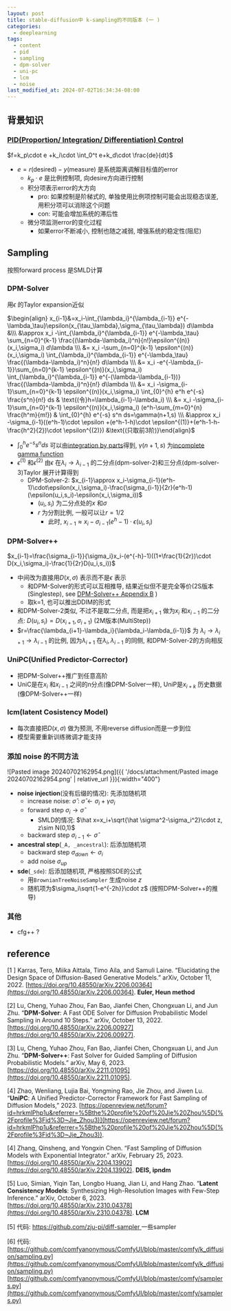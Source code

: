 ```yaml
---
layout: post
title: stable-diffusion中 k-sampling的不同版本 (一 )
categories:
  - deeplearning
tags:
  - content
  - pid
  - sampling
  - dpm-solver
  - uni-pc
  - lcm
  - noise
last_modified_at: 2024-07-02T16:34:34-08:00
---
```

## 背景知识

### [PID(Proportion/ Integration/ Differentiation) Control](https://en.wikipedia.org/wiki/Proportional–integral–derivative_controller)

$f=k_p\cdot e +k_i\cdot \int_0^t e+k_d\cdot \frac{de}{dt}$ 
- $e=r(\text{desired})-y(\text{measure})$ 是系统距离调解目标值的error
	- $k_p\cdot e$ 是比例控制项, 向desire方向进行控制
	- 积分项表示error的大方向
		- pro: 如果控制是阶梯式的, 单独使用比例项控制可能会出现稳态误差, 用积分项可以消除这个问题
		- con: 可能会增加系统的滞后性
	- 微分项监测error的变化过程
		- 如果error不断减小, 控制也随之减弱, 增强系统的稳定性(阻尼)

## Sampling

按照forward process 是SMLD计算
### DPM-Solver

用$\epsilon$ 的Taylor expansion近似

 $\begin{align} x_{i-1}&=x_i-\int_{\lambda_i}^{\lambda_{i-1}} e^{-\lambda_\tau}\epsilon(x_{\tau_\lambda},\sigma_{\tau_\lambda}) d\lambda &\\\ &\approx x_i -\int_{\lambda_i}^{\lambda_{i-1}} e^{-\lambda_\tau} \sum_{n=0}^{k-1} \frac{(\lambda-\lambda_i)^n}{n!}\epsilon^{(n)}(x_i,\sigma_i) d\lambda \\\ &= x_i -\sum_{n=0}^{k-1} \epsilon^{(n)}(x_i,\sigma_i) \int_{\lambda_i}^{\lambda_{i-1}} e^{-\lambda_\tau}  \frac{(\lambda-\lambda_i)^n}{n!} d\lambda \\\ &= x_i -e^{-\lambda_{i-1}}\sum_{n=0}^{k-1} \epsilon^{(n)}(x_i,\sigma_i) \int_{\lambda_i}^{\lambda_{i-1}} e^{-(\lambda-\lambda_{i-1})}  \frac{(\lambda-\lambda_i)^n}{n!} d\lambda \\\ &= x_i -\sigma_{i-1}\sum_{n=0}^{k-1} \epsilon^{(n)}(x_i,\sigma_i) \int_{0}^{h} e^h e^{-s}  \frac{s^n}{n!} ds & \text{(令}h=\lambda_{i-1}-\lambda_i) \\\ &= x_i -\sigma_{i-1}\sum_{n=0}^{k-1} \epsilon^{(n)}(x_i,\sigma_i) (e^h-\sum_{m=0}^{n} \frac{h^m}{m!})  & \int_{0}^{h} e^{-s} s^n ds=\gamma(n+1,s) \\\ &\approx x_i -\sigma_{i-1}((e^h-1)\cdot \epsilon +(e^h-1-h)\cdot \epsilon^{(1)}+(e^h-1-h-\frac{h^2}{2})\cdot \epsilon^{(2)}) &\text{(只取前3阶)}\end{align}$  

- $\int_0^h e^{-s}s^nds$ 可以由[integration by parts](https://en.wikipedia.org/wiki/Integration_by_parts)得到, $\gamma(n+1,s)$ 为[incomplete gamma function](https://en.wikipedia.org/wiki/Incomplete_gamma_function) 
- $\epsilon^{(1)}$ 和$\epsilon^{(2)}$ 由$\epsilon$ 在$\lambda_i\rightarrow \lambda_{i-1}$ 的二分点(dpm-solver-2)和三分点(dpm-solver-3)Taylor 展开计算得到
	- DPM-Solver-2: $x_{i-1}\approx x_i-\sigma_{i-1}(e^h-1)\cdot\epsilon(x_i,\sigma_i)-\frac{\sigma_{i-1}}{2r}(e^h-1)(\epsilon(u_i,s_i)-\epsilon(x_i,\sigma_i))$ 
		- $(u_i,s_i)$ 为二分点处的$x$ 和$\sigma$ 
		- $r$ 为分割比例, 一般可以让$r=1/2$ 
			- 此时, $x_{i-1}\approx x_i-\sigma_{i-1}(e^h-1)\cdot\epsilon(u_i,s_i)$  

### DPM-Solver++

$x_{i-1}=\frac{\sigma_{i-1}}{\sigma_i}x_i-(e^{-h}-1)((1+\frac{1}{2r})\cdot D(x_i,\sigma_i)-\frac{1}{2r}D(u_i,s_i))$  

- 中间改为直接用$D(x,\sigma)$ 表示而不是$\epsilon$ 表示
	- 和DPM-Solver的形式可以互相推导, 结果近似但不是完全等价(2S版本(Singlestep), see [DPM-Solver++ Appendix B](#ref) )
	- 取k=1, 也可以推出DDIM的形式
- 和DPM-Solver-2类似, 不过不是取二分点, 而是把$x_{i+1}$ 做为$x_{i}$ 和$x_{i-1}$ 的二分点: $D(u_i,s_i)=D(x_{i+1},\sigma_{i+1})$ (2M版本(MultiStep))
- $r=\frac{\lambda_{i+1}-\lambda_i}{\lambda_i-\lambda_{i-1}}$ 为 $\lambda_{i}\rightarrow \lambda_{i+1}\rightarrow \lambda_{i-1}$ 的比例, 因为$\lambda_{i+1}$ 在$\lambda_i,\lambda_{i-1}$ 的同侧, 和DPM-Solver-2的方向相反

### UniPC(Unified Predictor-Corrector)

- 把DPM-Solver++推广到任意高阶
- UniC是在$x_i$ 和$x_{i-1}$ 之间的n分点(像DPM-Solver一样), UniP是$x_{i+k}$ 历史数据(像DPM-Solver++一样)

### lcm(latent Cosistency Model)

- 每次直接把$D(x,\sigma)$ 做为预测, 不用reverse diffusion而是一步到位
- 模型需要重新训练微调才能支持

### 添加 noise 的不同方法

![Pasted image 20240702162954.png]({{ '/docs/attachment/Pasted image 20240702162954.png' | relative_url }}){:width="400"} 
- **noise injection**(没有后缀的情况): 先添加随机项
	- increase noise:  $\hat \sigma$  : $\hat \sigma\leftarrow \sigma_i + \gamma\sigma_i$ 
	- forward step $\sigma_{i}\rightarrow \hat \sigma$ 
		- SMLD的情况: $\hat x=x_i+\sqrt{\hat \sigma^2-\sigma_i^2}\cdot z, z\sim N(0,1)$  
	- backward step $\sigma_{i-1}\leftarrow \hat \sigma$ 
- **ancestral step**(`_A, _ancestral`): 后添加随机项
	- backward step $\sigma_{down}\leftarrow \sigma_i$ 
	- add noise $\sigma_{up}$ 
- **sde**(`_sde`): 后添加随机项, 严格按照SDE的公式
	- 用`BrownianTreeNoiseSampler` 生成noise $z$ 
	- 随机项为$\sigma_i\sqrt{1-e^{-2h}}\cdot z$ (按照DPM-Solver++的推导)

### 其他

- cfg++ ?




## reference
<span id="ref"></span>

[1 ] Karras, Tero, Miika Aittala, Timo Aila, and Samuli Laine. “Elucidating the Design Space of Diffusion-Based Generative Models.” arXiv, October 11, 2022. [https://doi.org/10.48550/arXiv.2206.00364](https://doi.org/10.48550/arXiv.2206.00364).   **Euler, Heun method** 

[2] Lu, Cheng, Yuhao Zhou, Fan Bao, Jianfei Chen, Chongxuan Li, and Jun Zhu. “**DPM-Solver**: A Fast ODE Solver for Diffusion Probabilistic Model Sampling in Around 10 Steps.” arXiv, October 13, 2022. [https://doi.org/10.48550/arXiv.2206.00927](https://doi.org/10.48550/arXiv.2206.00927).

[3] Lu, Cheng, Yuhao Zhou, Fan Bao, Jianfei Chen, Chongxuan Li, and Jun Zhu. “**DPM-Solver++**: Fast Solver for Guided Sampling of Diffusion Probabilistic Models.” arXiv, May 6, 2023. [https://doi.org/10.48550/arXiv.2211.01095](https://doi.org/10.48550/arXiv.2211.01095).

[4] Zhao, Wenliang, Lujia Bai, Yongming Rao, Jie Zhou, and Jiwen Lu. “**UniPC**: A Unified Predictor-Corrector Framework for Fast Sampling of Diffusion Models,” 2023. [https://openreview.net/forum?id=hrkmlPhp1u&referrer=%5Bthe%20profile%20of%20Jie%20Zhou%5D(%2Fprofile%3Fid%3D~Jie_Zhou3)](https://openreview.net/forum?id=hrkmlPhp1u&referrer=%5Bthe%20profile%20of%20Jie%20Zhou%5D(%2Fprofile%3Fid%3D~Jie_Zhou3)).

[4] Zhang, Qinsheng, and Yongxin Chen. “Fast Sampling of Diffusion Models with Exponential Integrator.” arXiv, February 25, 2023. [https://doi.org/10.48550/arXiv.2204.13902](https://doi.org/10.48550/arXiv.2204.13902). **DEIS, ipndm**

[5] Luo, Simian, Yiqin Tan, Longbo Huang, Jian Li, and Hang Zhao. “**Latent Consistency Models**: Synthesizing High-Resolution Images with Few-Step Inference.” arXiv, October 6, 2023. [https://doi.org/10.48550/arXiv.2310.04378](https://doi.org/10.48550/arXiv.2310.04378). **LCM**

[5] 代码: [https://github.com/zju-pi/diff-sampler ](https://github.com/zju-pi/diff-sampler)  一些sampler

[6] 代码:  [https://github.com/comfyanonymous/ComfyUI/blob/master/comfy/k_diffusion/sampling.py](https://github.com/comfyanonymous/ComfyUI/blob/master/comfy/k_diffusion/sampling.py)  [https://github.com/comfyanonymous/ComfyUI/blob/master/comfy/samplers.py](https://github.com/comfyanonymous/ComfyUI/blob/master/comfy/samplers.py) 